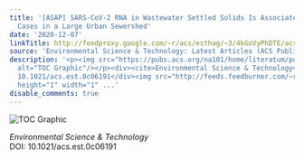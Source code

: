 ```yaml
---
title: '[ASAP] SARS-CoV-2 RNA in Wastewater Settled Solids Is Associated with COVID-19
  Cases in a Large Urban Sewershed'
date: '2020-12-07'
linkTitle: http://feedproxy.google.com/~r/acs/esthag/~3/4kGoVyPhDTE/acs.est.0c06191
source: 'Environmental Science & Technology: Latest Articles (ACS Publications)'
description: '<p><img src="https://pubs.acs.org/na101/home/literatum/publisher/achs/journals/content/esthag/0/esthag.ahead-of-print/acs.est.0c06191/20201207/images/medium/es0c06191_0004.gif"
  alt="TOC Graphic"/></p><div><cite>Environmental Science & Technology</cite></div><div>DOI:
  10.1021/acs.est.0c06191</div><img src="http://feeds.feedburner.com/~r/acs/esthag/~4/4kGoVyPhDTE"
  height="1" width="1" ...'
disable_comments: true
---
```

<p><img src="https://pubs.acs.org/na101/home/literatum/publisher/achs/journals/content/esthag/0/esthag.ahead-of-print/acs.est.0c06191/20201207/images/medium/es0c06191_0004.gif" alt="TOC Graphic"/></p><div><cite>Environmental Science & Technology</cite></div><div>DOI: 10.1021/acs.est.0c06191</div><img src="http://feeds.feedburner.com/~r/acs/esthag/~4/4kGoVyPhDTE" height="1" width="1" ...